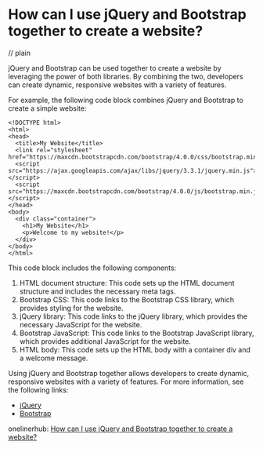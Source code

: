# How can I use jQuery and Bootstrap together to create a website?
// plain

jQuery and Bootstrap can be used together to create a website by leveraging the power of both libraries. By combining the two, developers can create dynamic, responsive websites with a variety of features.

For example, the following code block combines jQuery and Bootstrap to create a simple website:

```
<!DOCTYPE html>
<html>
<head>
  <title>My Website</title>
  <link rel="stylesheet" href="https://maxcdn.bootstrapcdn.com/bootstrap/4.0.0/css/bootstrap.min.css">
  <script src="https://ajax.googleapis.com/ajax/libs/jquery/3.3.1/jquery.min.js"></script>
  <script src="https://maxcdn.bootstrapcdn.com/bootstrap/4.0.0/js/bootstrap.min.js"></script>
</head>
<body>
  <div class="container">
    <h1>My Website</h1>
    <p>Welcome to my website!</p>
  </div>
</body>
</html>
```

This code block includes the following components:

1. HTML document structure: This code sets up the HTML document structure and includes the necessary meta tags.
2. Bootstrap CSS: This code links to the Bootstrap CSS library, which provides styling for the website.
3. jQuery library: This code links to the jQuery library, which provides the necessary JavaScript for the website.
4. Bootstrap JavaScript: This code links to the Bootstrap JavaScript library, which provides additional JavaScript for the website.
5. HTML body: This code sets up the HTML body with a container div and a welcome message.

Using jQuery and Bootstrap together allows developers to create dynamic, responsive websites with a variety of features. For more information, see the following links:

- [jQuery](https://jquery.com/)
- [Bootstrap](https://getbootstrap.com/)

onelinerhub: [How can I use jQuery and Bootstrap together to create a website?](https://onelinerhub.com/jquery/how-can-i-use-jquery-and-bootstrap-together-to-create-a-website)